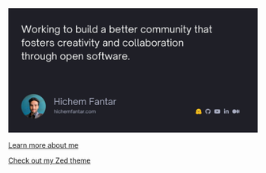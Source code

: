 <a href="https://hichemfantar.com">
  <img
    alt="Working to build a better community that fosters creativity and freedom"
    src="https://raw.githubusercontent.com/hichemfantar/hichemfantar/main/banner.jpg"
  />
</a>

[Learn more about me](https://hichemfantar.com)

[Check out my Zed theme]([https://hichemfantar.com](https://github.com/hichemfantar/halcyon-zed))
